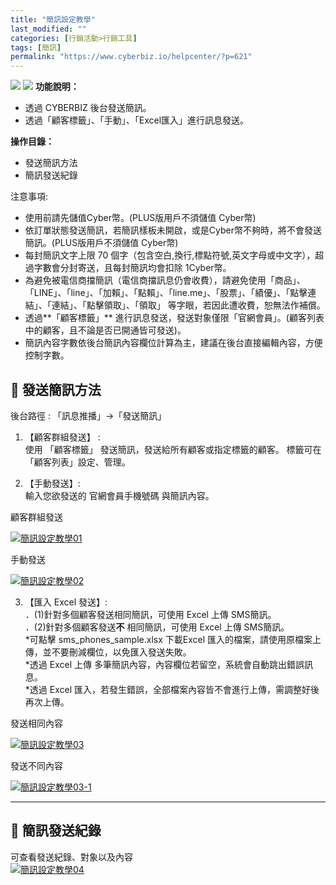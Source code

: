 ```yaml
---
title: "簡訊設定教學"
last_modified: ""
categories: [行銷活動>行銷工具]
tags: [簡訊]
permalink: "https://www.cyberbiz.io/helpcenter/?p=621"
---
```


![](https://www.cyberbiz.io/helpcenter/wp-content/uploads/一般版3.png)
![](https://www.cyberbiz.io/helpcenter/wp-content/uploads/PLUS版3.png)
**功能說明：**  

* 透過 CYBERBIZ 後台發送簡訊。
* 透過「顧客標籤」、「手動」、「Excel匯入」進行訊息發送。

**操作目錄：**

* 發送簡訊方法
* 簡訊發送紀錄

注意事項:  

* 使用前請先儲值Cyber幣。(PLUS版用戶不須儲值 Cyber幣)
* 依訂單狀態發送簡訊，若簡訊樣板未開啟，或是Cyber幣不夠時，將不會發送簡訊。(PLUS版用戶不須儲值 Cyber幣)
* 每封簡訊文字上限 70 個字（包含空白,換行,標點符號,英文字母或中文字），超過字數會分封寄送，且每封簡訊均會扣除 1Cyber幣。
* 為避免被電信商擋簡訊（電信商擋訊息仍會收費），請避免使用「商品」、「LINE」、「line」、「加賴」、「點賴」、「line.me」、「股票」、「績優」、「點擊連結」、「連結」、「點擊領取」、「領取」 等字眼，若因此遭收費，恕無法作補償。 
* 透過**「顧客標籤」** 進行訊息發送，發送對象僅限「官網會員」。(顧客列表中的顧客，且不論是否已開通皆可發送)。
* 簡訊內容字數依後台簡訊內容欄位計算為主，建議在後台直接編輯內容，方便控制字數。



## 📌 發送簡訊方法


後台路徑 : 「訊息推播」→「發送簡訊」  


1. 【顧客群組發送】 :  
使用 「顧客標籤」 發送簡訊，發送給所有顧客或指定標籤的顧客。 標籤可在「顧客列表」設定、管理。

2. 【手動發送】:  
輸入您欲發送的 官網會員手機號碼 與簡訊內容。

顧客群組發送

[![簡訊設定教學01](https://www.cyberbiz.io/helpcenter/wp-content/uploads/簡訊設定教學01.png)](https://www.cyberbiz.io/helpcenter/wp-content/uploads/簡訊設定教學01.png)

手動發送

[![簡訊設定教學02](https://www.cyberbiz.io/helpcenter/wp-content/uploads/簡訊設定教學02.png)](https://www.cyberbiz.io/helpcenter/wp-content/uploads/簡訊設定教學02.png)



3. 【匯入 Excel 發送】:  
．(1)針對多個顧客發送相同簡訊，可使用 Excel 上傳 SMS簡訊。  
．(2)針對多個顧客發送**不** 相同簡訊，可使用 Excel 上傳 SMS簡訊。  
*可點擊 sms_phones_sample.xlsx 下載Excel 匯入的檔案，請使用原檔案上傳，並不要刪減欄位，以免匯入發送失敗。  
*透過 Excel 上傳 多筆簡訊內容，內容欄位若留空，系統會自動跳出錯誤訊息。  
*透過 Excel 匯入，若發生錯誤，全部檔案內容皆不會進行上傳，需調整好後再次上傳。


發送相同內容

[![簡訊設定教學03](https://www.cyberbiz.io/helpcenter/wp-content/uploads/簡訊設定教學03.png)](https://www.cyberbiz.io/helpcenter/wp-content/uploads/簡訊設定教學03.png)

發送不同內容

[![簡訊設定教學03-1](https://www.cyberbiz.io/helpcenter/wp-content/uploads/簡訊設定教學03-1.png)](https://www.cyberbiz.io/helpcenter/wp-content/uploads/簡訊設定教學03-1.png)

* * *



## 📌 簡訊發送紀錄


可查看發送紀錄、對象以及內容  
[![簡訊設定教學04](https://www.cyberbiz.io/helpcenter/wp-content/uploads/簡訊設定教學04.png)](https://www.cyberbiz.io/helpcenter/wp-content/uploads/簡訊設定教學04.png)

